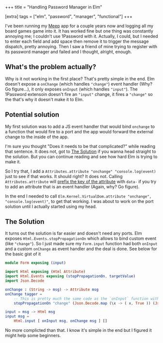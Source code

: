 +++
title = "Handling Password Manager in Elm"

[extra]
tags = ["elm", "password", "manager", "functional"]
+++

I've been running my [Meep](https://meep.games) app for a couple years now and logging all my board games game into it. It has worked fine but one thing was constantly annoying me; I couldn't use 1Password with it. Actually, I could, but I needed to enter each field and add space then remove it to trigger the message dispatch, pretty annoying. Then I saw a friend of mine trying to register with its password manager and failed and I thought, alright, enough.

<!-- more -->

## What's the problem actually?

Why is it not working in the first place? That's pretty simple in the end. Elm doesn't expose a `onChange` (which handles `"change"`) event handler (Why? Go figure...), it only exposes `onInput` (which handles `"input"`). The 1Password extensoin doesn't fire an `"input"` change, it fires a `"change"` so the that's why it doesn't make it to Elm.

## Potential solution

My first solution was to add a JS event handler that would bind `onchange` to a function that would fire to a port and the app would forward the external change to the inside of the app.

I'm sure you thought "Does it needs to be that complicated?" while reading that sentence. It does not, got to [The Solution](#the-solution) if you wanna head straight to the solution. But you can continue reading and see how hard Elm is trying to make it.

So I try that, I add a `Attributes.attribute "onchange" "console.log(event)` just to see if that works. It should right? It does not. Calling `Attributes.attribute` will [prefix the key of the attribute](https://github.com/elm/virtual-dom/blob/962f55501704292d8b2b66695fc1f587b5185ef7/src/Elm/Kernel/VirtualDom.js#L299) with `data-` if you try to add an attribute that is an event handler (Again, why? Go figure).

In the end I needed to call `Elm.Kernel.VirtualDom.attribute "onchange", "console.log(event)"`, to get that working. I was about to work on the port solution until I actually started using my head.

## The Solution


It turns out the solution is far easier and doesn't need any ports. Elm exposes `Html.Events.stopPropagationOn` which allows to bind custom event (like `"change"`). So I just made sure my `Form.input` function had both `onInput` and a custom `onChange` as event handler and the deal is done. See below for the basic gist of it

```elm
module Form exposing (input)

import Html exposing (Html Attribute)
import Html.Events exposing (stopPropagationOn, targetValue)
import Json.Decode

onChange : (String -> msg) -> Attribute msg
onChange tagger =
    -- This is pretty much the same code as the `onInput` function with `"change"` instead
    stopPropagationOn "change" (Json.Decode.map (\x -> ( x, True )) (Json.Decode.map tagger targetValue))

input = msg -> Html msg
input msg = 
    Html.input [ onInput msg, onChange msg ] []
```

No more complicted than that. I know it's simple in the end but I figured it might help some beginners.

